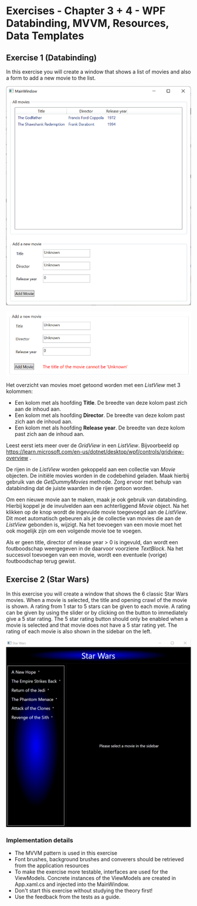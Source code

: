 # Exercises - Chapter 3 + 4 - WPF Databinding, MVVM, Resources, Data Templates

## Exercise 1 (Databinding)
In this exercise you will create a window that shows a list of movies and also a form to add a new movie to the list. 

![Main Window](Images/Exercise1_MainWindow.png)

![Main Window - invalid input](Images/Exercise1_ErrorMessage.png)

Het overzicht van movies moet getoond worden met een *ListView* met 3 kolommen: 
* Een kolom met als hoofding **Title**. De breedte van deze kolom past zich aan de inhoud aan.
* Een kolom met als hoofding **Director**. De breedte van deze kolom past zich aan de inhoud aan.
* Een kolom met als hoofding **Release year**. De breedte van deze kolom past zich aan de inhoud aan.

Leest eerst iets meer over de *GridView* in een *ListView*. Bijvoorbeeld op https://learn.microsoft.com/en-us/dotnet/desktop/wpf/controls/gridview-overview .

De rijen in de *ListView* worden gekoppeld aan een collectie van *Movie* objecten. 
De initiële movies worden in de codebehind geladen. Maak hierbij gebruik van de *GetDummyMovies* methode. 
Zorg ervoor met behulp van databinding dat de juiste waarden in de rijen getoon worden. 

Om een nieuwe movie aan te maken, maak je ook gebruik van databinding. Hierbij koppel je de invulvelden aan een achterliggend *Movie* object. 
Na het klikken op de knop wordt de ingevulde movie toegevoegd aan de *ListView*. Dit moet automatisch gebeuren als je de collectie van movies die aan de *ListView* gebonden is, wijzigt. 
Na het toevoegen van een movie moet het ook mogelijk zijn om een volgende movie toe te voegen.

Als er geen title, director of release year > 0 is ingevuld, dan wordt een foutboodschap weergegeven in de daarvoor voorziene *TextBlock*. 
Na het succesvol toevoegen van een movie, wordt een eventuele (vorige) foutboodschap terug gewist.

## Exercise 2 (Star Wars)
In this exercise you will create a window that shows the 6 classic Star Wars movies.
When a movie is selected, the title and opening crawl of the movie is shown. 
A rating from 1 star to 5 stars can be given to each movie. A rating can be given by using the slider or by clicking on the button to immediately give a 5 star rating. 
The 5 star rating button should only be enabled when a movie is selected and that movie does not have a 5 star rating yet.
The rating of each movie is also shown in the sidebar on the left.

![Demo](Images/StarWarsDemo.gif)

### Implementation details
* The MVVM pattern is used in this exercise
* Font brushes, background brushes and converers should be retrieved from the application resources
* To make the exercise more testable, interfaces are used for the ViewModels. Concrete instances of the ViewModels are created in App.xaml.cs and injected into the MainWindow.
* Don't start this exercise without studying the theory first!
* Use the feedback from the tests as a guide.